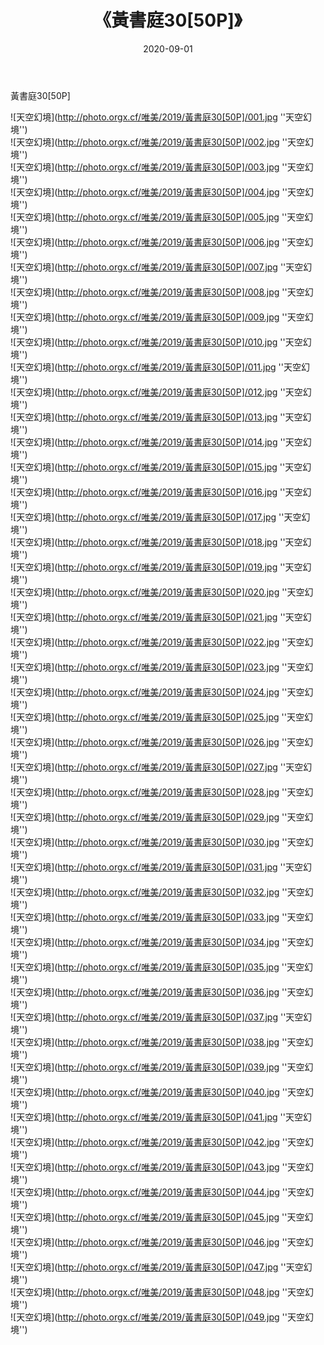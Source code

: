 ﻿---
layout: post
title:  《黃書庭30[50P]》
date:   2020-09-01
img: http://photo.orgx.cf/唯美/2019/黃書庭30[50P]/000.jpg
tags: [美女, 清纯, 唯美]
---

黃書庭30[50P]



![天空幻境](http://photo.orgx.cf/唯美/2019/黃書庭30[50P]/001.jpg ''天空幻境'') <br>
![天空幻境](http://photo.orgx.cf/唯美/2019/黃書庭30[50P]/002.jpg ''天空幻境'') <br>
![天空幻境](http://photo.orgx.cf/唯美/2019/黃書庭30[50P]/003.jpg ''天空幻境'') <br>
![天空幻境](http://photo.orgx.cf/唯美/2019/黃書庭30[50P]/004.jpg ''天空幻境'') <br>
![天空幻境](http://photo.orgx.cf/唯美/2019/黃書庭30[50P]/005.jpg ''天空幻境'') <br>
![天空幻境](http://photo.orgx.cf/唯美/2019/黃書庭30[50P]/006.jpg ''天空幻境'') <br>
![天空幻境](http://photo.orgx.cf/唯美/2019/黃書庭30[50P]/007.jpg ''天空幻境'') <br>
![天空幻境](http://photo.orgx.cf/唯美/2019/黃書庭30[50P]/008.jpg ''天空幻境'') <br>
![天空幻境](http://photo.orgx.cf/唯美/2019/黃書庭30[50P]/009.jpg ''天空幻境'') <br>
![天空幻境](http://photo.orgx.cf/唯美/2019/黃書庭30[50P]/010.jpg ''天空幻境'') <br>
![天空幻境](http://photo.orgx.cf/唯美/2019/黃書庭30[50P]/011.jpg ''天空幻境'') <br>
![天空幻境](http://photo.orgx.cf/唯美/2019/黃書庭30[50P]/012.jpg ''天空幻境'') <br>
![天空幻境](http://photo.orgx.cf/唯美/2019/黃書庭30[50P]/013.jpg ''天空幻境'') <br>
![天空幻境](http://photo.orgx.cf/唯美/2019/黃書庭30[50P]/014.jpg ''天空幻境'') <br>
![天空幻境](http://photo.orgx.cf/唯美/2019/黃書庭30[50P]/015.jpg ''天空幻境'') <br>
![天空幻境](http://photo.orgx.cf/唯美/2019/黃書庭30[50P]/016.jpg ''天空幻境'') <br>
![天空幻境](http://photo.orgx.cf/唯美/2019/黃書庭30[50P]/017.jpg ''天空幻境'') <br>
![天空幻境](http://photo.orgx.cf/唯美/2019/黃書庭30[50P]/018.jpg ''天空幻境'') <br>
![天空幻境](http://photo.orgx.cf/唯美/2019/黃書庭30[50P]/019.jpg ''天空幻境'') <br>
![天空幻境](http://photo.orgx.cf/唯美/2019/黃書庭30[50P]/020.jpg ''天空幻境'') <br>
![天空幻境](http://photo.orgx.cf/唯美/2019/黃書庭30[50P]/021.jpg ''天空幻境'') <br>
![天空幻境](http://photo.orgx.cf/唯美/2019/黃書庭30[50P]/022.jpg ''天空幻境'') <br>
![天空幻境](http://photo.orgx.cf/唯美/2019/黃書庭30[50P]/023.jpg ''天空幻境'') <br>
![天空幻境](http://photo.orgx.cf/唯美/2019/黃書庭30[50P]/024.jpg ''天空幻境'') <br>
![天空幻境](http://photo.orgx.cf/唯美/2019/黃書庭30[50P]/025.jpg ''天空幻境'') <br>
![天空幻境](http://photo.orgx.cf/唯美/2019/黃書庭30[50P]/026.jpg ''天空幻境'') <br>
![天空幻境](http://photo.orgx.cf/唯美/2019/黃書庭30[50P]/027.jpg ''天空幻境'') <br>
![天空幻境](http://photo.orgx.cf/唯美/2019/黃書庭30[50P]/028.jpg ''天空幻境'') <br>
![天空幻境](http://photo.orgx.cf/唯美/2019/黃書庭30[50P]/029.jpg ''天空幻境'') <br>
![天空幻境](http://photo.orgx.cf/唯美/2019/黃書庭30[50P]/030.jpg ''天空幻境'') <br>
![天空幻境](http://photo.orgx.cf/唯美/2019/黃書庭30[50P]/031.jpg ''天空幻境'') <br>
![天空幻境](http://photo.orgx.cf/唯美/2019/黃書庭30[50P]/032.jpg ''天空幻境'') <br>
![天空幻境](http://photo.orgx.cf/唯美/2019/黃書庭30[50P]/033.jpg ''天空幻境'') <br>
![天空幻境](http://photo.orgx.cf/唯美/2019/黃書庭30[50P]/034.jpg ''天空幻境'') <br>
![天空幻境](http://photo.orgx.cf/唯美/2019/黃書庭30[50P]/035.jpg ''天空幻境'') <br>
![天空幻境](http://photo.orgx.cf/唯美/2019/黃書庭30[50P]/036.jpg ''天空幻境'') <br>
![天空幻境](http://photo.orgx.cf/唯美/2019/黃書庭30[50P]/037.jpg ''天空幻境'') <br>
![天空幻境](http://photo.orgx.cf/唯美/2019/黃書庭30[50P]/038.jpg ''天空幻境'') <br>
![天空幻境](http://photo.orgx.cf/唯美/2019/黃書庭30[50P]/039.jpg ''天空幻境'') <br>
![天空幻境](http://photo.orgx.cf/唯美/2019/黃書庭30[50P]/040.jpg ''天空幻境'') <br>
![天空幻境](http://photo.orgx.cf/唯美/2019/黃書庭30[50P]/041.jpg ''天空幻境'') <br>
![天空幻境](http://photo.orgx.cf/唯美/2019/黃書庭30[50P]/042.jpg ''天空幻境'') <br>
![天空幻境](http://photo.orgx.cf/唯美/2019/黃書庭30[50P]/043.jpg ''天空幻境'') <br>
![天空幻境](http://photo.orgx.cf/唯美/2019/黃書庭30[50P]/044.jpg ''天空幻境'') <br>
![天空幻境](http://photo.orgx.cf/唯美/2019/黃書庭30[50P]/045.jpg ''天空幻境'') <br>
![天空幻境](http://photo.orgx.cf/唯美/2019/黃書庭30[50P]/046.jpg ''天空幻境'') <br>
![天空幻境](http://photo.orgx.cf/唯美/2019/黃書庭30[50P]/047.jpg ''天空幻境'') <br>
![天空幻境](http://photo.orgx.cf/唯美/2019/黃書庭30[50P]/048.jpg ''天空幻境'') <br>
![天空幻境](http://photo.orgx.cf/唯美/2019/黃書庭30[50P]/049.jpg ''天空幻境'') <br>